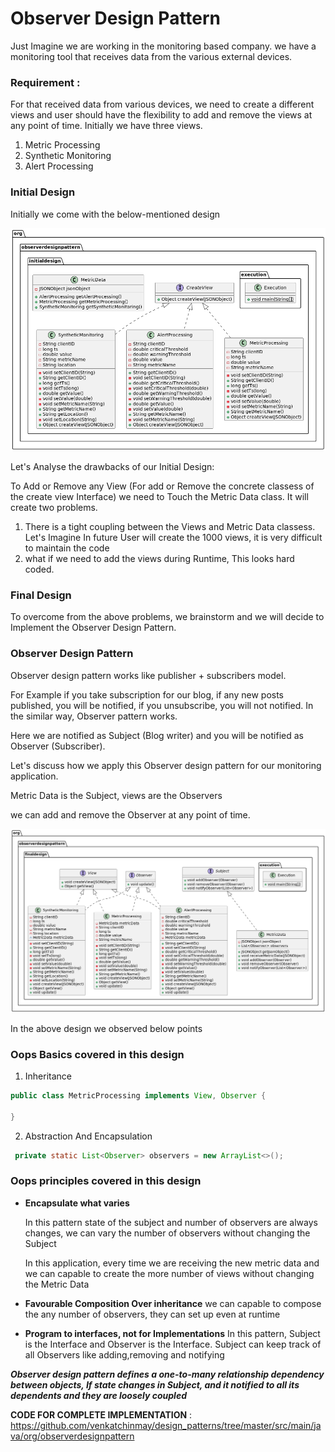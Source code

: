 # Observer Design Pattern

Just Imagine we are working in the monitoring based company. we have a monitoring tool that receives data from the various external devices. 

### Requirement : 
 
For that received data from various devices, we need to create a different views and user should have the flexibility to add and remove the views at any point of time. 
Initially we have three views. 

1. Metric Processing 
2. Synthetic Monitoring 
3. Alert Processing 


### Initial Design

Initially we come with the below-mentioned design 

![Initial Design](https://github.com/venkatchinmay/design_patterns/blob/master/src/main/java/org/observerdesignpattern/initialdesign/initialdesign.png)


Let's Analyse the drawbacks of our Initial Design: 

To Add or Remove any View (For add or Remove the concrete classess of the create view Interface) we need to Touch the Metric Data class.
It will create two problems. 

1. There is a tight coupling between the Views and Metric Data classess. Let's Imagine In future User will create the 1000 views, it is very difficult to maintain the code
2. what if we need to add the views during Runtime, This looks hard coded.

### Final Design

To overcome from the above problems, we brainstorm and we will decide to Implement the Observer Design Pattern. 

### Observer Design Pattern

Observer design pattern works like publisher + subscribers model. 

For Example if you take subscription for our blog, if any new posts published, you will be notified, if you unsubscribe, you will not notified.
In the similar way, Observer pattern works.

Here we are notified as Subject (Blog writer) and you will be notified as Observer (Subscriber).

Let's discuss how we apply this Observer design pattern for our monitoring application.

Metric Data is the Subject, views are the Observers

we can add and remove the Observer at any point of time. 

![Final Design](https://github.com/venkatchinmay/design_patterns/blob/master/src/main/java/org/observerdesignpattern/finaldesign/finaldesign.png)

In the above design we observed below points 

### Oops Basics covered in this design

1. Inheritance 

```java
public class MetricProcessing implements View, Observer {
    
}
```

2. Abstraction And Encapsulation

```java
 private static List<Observer> observers = new ArrayList<>();
```

### Oops principles covered in this design 

* **Encapsulate what varies**
  
  In this pattern state of the subject and number of observers are always changes, we can vary the number of observers without changing the Subject
  
  In this application, every time we are receiving the new metric data and we can capable to create the more number of views without changing the Metric Data
* **Favourable Composition Over inheritance**
  we can capable to compose the any number of observers, they can set up even at runtime
* **Program to interfaces, not for Implementations** 
  In this pattern, Subject is the Interface and Observer is the Interface. Subject can keep track of all Observers like
   adding,removing and notifying 

**_**Observer design pattern defines a one-to-many relationship dependency between objects, If state changes in Subject, and it notified to all its dependents and they are loosely coupled**_**

**CODE FOR COMPLETE IMPLEMENTATION** : https://github.com/venkatchinmay/design_patterns/tree/master/src/main/java/org/observerdesignpattern